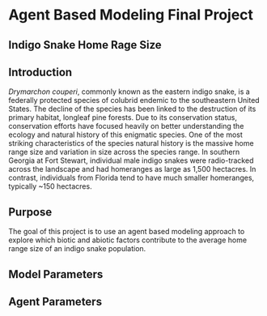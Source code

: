 # Agent Based Modeling Final Project
## Indigo Snake Home Rage Size

## Introduction

*Drymarchon couperi*, commonly known as the eastern indigo snake, is a federally protected species of colubrid endemic to the southeastern United States.
The decline of the species has been linked to the destruction of its primary habitat, longleaf pine forests. 
Due to its conservation status, conservation efforts have focused heavily on better understanding the ecology and natural history of this enigmatic species. 
One of the most striking characteristics of the species natural history is the massive home range size and variation in size across the species range. 
In southern Georgia at Fort Stewart, individual male indigo snakes were radio-tracked across the landscape and had homeranges as large as 1,500 hectacres.
In contrast, individuals from Florida tend to have much smaller homeranges, typically ~150 hectacres. 

## Purpose

The goal of this project is to use an agent based modeling approach to explore which biotic and abiotic factors contribute to the average home range size of an indigo snake population.
## Model Parameters

## Agent Parameters


